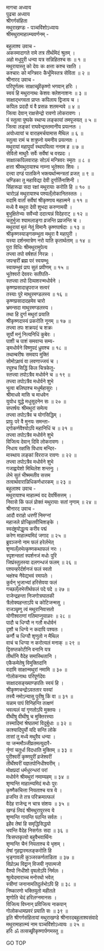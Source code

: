 मागचा अध्याय  
पुढचा अध्याय  
श्रीगर्गसंहिता  
मथुराखण्डः - पञ्चविंशोऽध्यायः  
श्रीमथुरामाहात्म्यवर्णनम् -  
  
बहुलाश्व उवाच -  
अकस्मादागते रामे तत्र तीर्थमिदं श्रुतम् ।  
अहो मधुपुरी धन्या यत्र सन्निहितश्च सः ॥ १ ॥  
मथुरायास्तु को देवः कः क्षत्ता कश्च रक्षति ।  
कश्चारः को मन्त्रिवरः कैर्भूमिस्तत्र सेविता ॥ २ ॥  
श्रीनारद उवाच -  
परिपूर्णतमः साक्षाच्छ्रीकृष्णो भगवान् हरिः ।  
स्वयं हि मथुरानाथः केशवः क्लेशनाशनः ॥ ३ ॥  
साक्षाद्‌भगवता प्राप्तः कपिलाय द्विजाय च ।  
कपिलः प्रददौ यं वै प्रसन्नः शतमन्यवे ॥ ४ ॥  
जित्वा देवान् राक्षसेन्द्रो रावणो लोकरावणः ।  
यं स्तुत्वा पुष्पके स्थाप्य लङ्कायां तमपूजयत् ॥ ५ ॥  
जित्वा लङ्कां राघवेन्द्रस्तमानीय प्रयत्नतः ।  
अयोध्यायां च वाराहमर्चयामास मैथिल ॥ ६ ॥  
स्तुत्वा रामं च शत्रुघ्नो यमनीय प्रयत्नतः ।  
मथुरायां महापुर्यां स्थापयित्वा ननाम ह ॥ ७ ॥  
सेवितो माथुरैः सर्वेः सर्वेषां च वरप्रदः ।  
साक्षात्कपिलवाराहः सोऽयं मन्त्रिवरः स्मृतः ॥ ८ ॥  
क्षत्ता श्रीमथुरायाश्च नाम्ना भूतेश्वरः शिवः ।  
दत्त्वा दण्डं पातकिने भक्त्यर्थान्मन्त्रतां व्रजत् ॥ ९ ॥  
चण्डिका तु महाविद्या देवी दुर्गार्तिनाशिनी ।  
सिंहारूढा सदा रक्षां मथुरायाः करोति हि ॥ १० ॥  
चारोऽहं मथुरायाश्च पश्यल्ँलोकानितस्ततः ।  
वदामि वार्तां सर्वेषां श्रीकृष्णाय महात्मने ॥ ११ ॥  
मध्ये वै मथुरा देवी शुभदा करुणामयी ।  
बुभुक्षितेभ्यः सर्वेभ्यो ददात्यन्नं विदेहराट् ॥ १२ ॥  
चतुर्भुजा श्यामलाङ्गा व्रजन्ति प्रव्रजन्ति च ।  
मथुरायां मृतं नेतुं विमानैः कृष्णपार्षदाः ॥ १३ ॥  
श्रीकृष्णस्याङ्गसम्भूता मथुरा वै महापुरी ।  
यस्या दर्शनमात्रेण नरो याति कृतार्थताम् ॥ १४ ॥  
पुरा विधिः श्रीमथुरामुपेत्य  
     तप्त्वा तपो वर्षशतं निरन्नः ।  
जपन्हरीं ब्रह्म परं स्वयम्भूः  
     स्वायम्भुवं प्राप सुतं प्रवीणम् ॥ १५ ॥  
भूतेश्वरो देववरः सतीपति-  
     स्तप्त्वा तपो दिव्यशरन्मधोर्वने ।  
कृष्णप्रसादान्नृपराज सत्वरं  
     तस्याः पुरे माथुरमण्डलस्य ॥ १६ ॥  
कृष्णप्रसादादहमेव चारो  
     भ्रमन्सदा माथुरमण्डलस्य ।  
तथा हि दुर्गा मथुरां प्रयाति  
     श्रीकृष्णदास्यं प्रकरोति नूनम् ॥ १७ ॥  
तप्त्वा तपः शक्रपदं च शक्रः  
     सूर्यो मनुं नित्यनिधिं कुबेरः ।  
पाशी च पाशं समवाप्य सम्य-  
     ङ्‌मधोर्वने विष्णुपदं ध्रुवश्च ॥ १८ ॥  
तथाम्बरीषः समवाप मुक्तिं  
     सोमोऽक्षयं वा लवणाज्जयं च ।  
रघुश्च सिद्धिं किल चित्रकेतु-  
     स्तप्त्वा तपोऽत्रैव मधोर्वने च ॥ १९ ॥  
तप्त्वा तपोऽत्रैव मधोर्वने शुभे  
     भूत्वा बलिष्ठश्च मधुर्महासुरः ।  
श्रीमाधवे मासि च माधवेन  
     युयोध युद्धे मधुसूदनेन सः ॥ २० ॥  
सप्तर्षयः श्रीमथुरां समेत्य  
     तप्त्वा तपोऽत्रैव च योगसिद्धिम् ।  
प्रापुः परे वै मुनयः समन्ता- ‌  
     द्‌गोकर्णवैश्योऽपि महानिधिं च ॥ २१ ॥  
तप्त्वा तपोऽत्रैव मधोर्वने शुभे  
     विजित्य देवान् दिवि लोकरावणः ।  
निधाय रक्षांसि विधाय मन्दिर-  
     मास्थाय लङ्कां विरराज रावणः ॥ २२ ॥  
तप्त्वा तपोऽत्रैव मधोर्वने शुभे  
     गजाह्वयेशो मिथिलेश शन्तनुः ।  
लेभे सुतं भीष्ममतीव सत्तम  
     तत्वार्थवारान्निधिकर्णधारकम् ॥ २३ ॥  
बहुलाश्व उवाच -  
मथुरायाश्च माहात्म्यं वद देवर्षिसत्तम् ।  
निवासे किं फलं प्रोक्तं मथुरायाः सतां नृणाम् ॥ २४ ॥  
श्रीनारद उवाच -  
आदौ वराहो धरणीं निमग्नां  
     महाजले प्रोज्झितवीचिशङ्के ।  
स्वदंष्ट्रयोद्धृत्य करीव पद्मं  
     करेण माहात्म्यमिदं जगाद ॥ २५ ॥  
ब्रुवञ्जनो नाम फलं हरेर्लभेत्  
     शृण्वल्ँलभेत्कृष्णकथाफलं नरः ।  
स्पृशन्सतां स्पर्शनजं मधोः पुरि  
     जिघ्रंस्तुलस्या दलगन्धजं फलम् ॥ २६ ॥  
पश्यन्हरेर्दर्शनजं फलं स्वतो  
     भक्षंश्च नैवेद्यभवं रमापतेः ।  
कुर्वन् भुजाभ्यां हरिसेवया फलं  
     गच्छल्ँलभेत्तीर्थफलं पदे पदे ॥ २७ ॥  
राजेन्द्रहन्ता निजगोत्रघातकी  
     त्रैलोक्यहन्ताऽपि च कोटिजन्मसु ।  
राजञ्छृणु त्वं मथुरानिवासतो  
     योगीश्वराणां गतिमाप्नुयान्नरः ॥ २८ ॥  
पादौ च धिग्यौ न गतौ मधोर्वनं  
     दृशौ च धिग्ये न कदापि पश्यतः ।  
कर्णौ च धिग्यौ शृणुतो न मैथिल  
     वाचं च धिग्या न करोत्यलं मनाक् ॥ २९ ॥  
द्विसप्तकोटीनि वनानि यत्र  
     तीर्थानि वैदेह समास्थितानि ।  
एकैकमेतेषु विमुक्तिदानि  
     वदामि साक्षान्मथुरां नमामि ॥ ३० ॥  
गोलोकनाथः परिपूर्णदेवः  
     साक्षादसङ्ख्याण्डपतिः स्वयं हि ।  
श्रीकृष्णचन्द्रोऽवततार यस्यां  
     तस्यै नमोऽन्यासु पुरीषु किं वा ॥ ३१ ॥  
यन्नाम पापं विनिहन्ति तत्क्षणं  
     भवत्यलं यां गृणतोऽपि मुक्तयः ।  
वीथीषु वीथीषु च मुक्तिरस्याः  
     तस्मादिमां श्रेष्ठतमां विदुर्बुधाः ॥ ३२ ॥  
काश्यादिपुर्यो यदि सन्ति लोके  
     तासां तु मध्ये मथुरैव धन्या ।  
या जन्ममौञ्जीव्रतमत्युदारै-  
     र्नृणां चतुर्धा विदधाति मुक्तिम् ॥ ३३ ॥  
पुरीश्वरीं कृष्णपुरीं व्रजेश्वरीं  
     तीर्थेश्वरीं यज्ञतपोनिधीश्वरीम् ।  
मोक्षप्रदां धर्मधुरन्धरां परां  
     मधोर्वने श्रीमथुरां नमाम्यहम् ॥ ३४ ॥  
शृण्वन्ति माहात्म्यमिदं मधोः पुरः  
     कृष्णैकचित्ता नियताश्च यत्र ये ।  
व्रजन्ति ते तत्र परिक्रमात्फलं  
     वैदेह राजेन्द्र न चात्र संशयः ॥ ३५ ॥  
खण्डं त्विदं श्रीमथुरापुरस्य ये  
     शृण्वन्ति गायन्ति पठन्ति सर्वतः ।  
इहैव तेषां हि समृद्धिसिद्धयो  
     भवन्ति वैदेह निसर्गतः सदा ॥ ३६ ॥  
त्रिःसप्तकृत्वो बहुवैभवार्थिनः  
     शृण्वन्ति चैनं नियताश्च ये भृशम् ।  
तेषां गृहद्वारमलङ्करोति हि  
     भृङ्गावली कुञ्जरकर्णताडिता ॥ ३७ ॥  
विप्रोऽथ विद्वान् विजयी नृपात्मजो  
     वैश्यो निधीशो वृषलोऽपि निर्मलः ।  
श्रुत्वेदमाराच्च मनोरथो भवेत्  
     स्त्रीणां जनानामतिदुर्लभोऽपि हि ॥ ३८ ॥  
निष्कारणो भक्तियुतो महीतले  
     शृणोति चेदं हरिलग्नमानसः ।  
विजित्य विघ्नान् प्रविजित्य नाकपान्  
     गोलोकधामप्रवरं प्रयाति सः ॥ ३९ ॥  
इति श्रीगर्गसंहितायां मथुराखण्डे श्रीनारदबहुलाश्वसंवादे  
मथुरामाहात्म्यं नाम पञ्चविंशोऽध्यायः ॥ २५ ॥  
हरिः ॐ तत्सच्छ्रीकृष्णार्पणमस्तु ॥  
  
GO TOP
